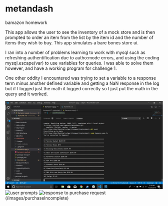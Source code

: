 # metandash
bamazon homework

This app allows the user to see the inventory of a mock store and is then prompted to order an item from the list by the item id and the number of items they wish to buy. This app simulates a bare bones store ui. 

I ran into a number of problems learning to work with mysql such as refreshing authentification due to autho:mode errors, and using the coding mysql.escape(var) to use variables for queries. I was able to solve them however, and have a working program for challenge 1. 

One other oddity I encountered was trying to set a variable to a response term minus another defined variable and getting a NaN response in the log but if I logged just the math it logged correctly so I just put the math in the query and it worked.

![returned table](/images/inventory.jpg)
![user prompts](/images/inquirer)
![response to purchase request](/images/purchaseComplete)(/images/purchaseIncomplete)
